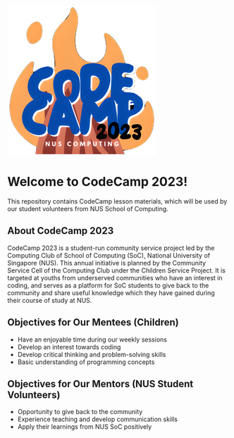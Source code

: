 ![](https://github.com/trwstin/codecamp23/blob/main/images/codecamp%20logo_small.png)

# Welcome to CodeCamp 2023!
This repository contains CodeCamp lesson materials, which will be used by our student volunteers from NUS School of Computing.

## About CodeCamp 2023
CodeCamp 2023 is a student-run community service project led by the Computing Club of School of Computing (SoC), National University of Singapore (NUS).
This annual initiative is planned by the Community Service Cell of the Computing Club under the Children Service Project.
It is targeted at youths from underserved communities who have an interest in coding, and serves as a platform for SoC students to give back to the community and share useful knowledge which they have gained during their course of study at NUS.

## Objectives for Our Mentees (Children)
- Have an enjoyable time during our weekly sessions
- Develop an interest towards coding
- Develop critical thinking and problem-solving skills
- Basic understanding of programming concepts

## Objectives for Our Mentors (NUS Student Volunteers)
- Opportunity to give back to the community
- Experience teaching and develop communication skills
- Apply their learnings from NUS SoC positively
